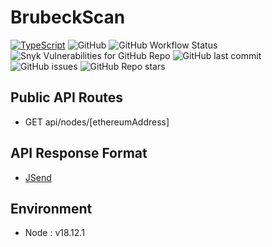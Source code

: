 # BrubeckScan

[![TypeScript](https://badgen.net/badge/icon/typescript?icon=typescript&label)](https://typescriptlang.org)
![GitHub](https://img.shields.io/github/license/adamphivo/brubeckapi)
![GitHub Workflow Status](https://img.shields.io/github/actions/workflow/status/adamphivo/brubeckapi/main.yml?branch=main)
![Snyk Vulnerabilities for GitHub Repo](https://img.shields.io/snyk/vulnerabilities/github/adamphivo/brubeckapi)
![GitHub last commit](https://img.shields.io/github/last-commit/adamphivo/brubeckAPI)
![GitHub issues](https://img.shields.io/github/issues/adamphivo/brubeckAPI)
![GitHub Repo stars](https://img.shields.io/github/stars/adamphivo/brubeckAPI?style=social)

## Public API Routes

- GET api/nodes/[ethereumAddress]

## API Response Format

- [JSend](https://github.com/omniti-labs/jsend)

## Environment

- Node : v18.12.1
